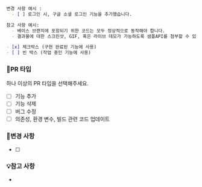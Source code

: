 ```markdown
변경 사항 예시 :
  - [ ] 로그인 시, 구글 소셜 로그인 기능을 추가했습니다.

참고 사항 예시:
  - 베이스 브랜치에 포함되기 위한 코드는 모두 정상적으로 동작해야 합니다.
  - 결과물에 대한 스크린샷, GIF, 혹은 라이브 데모가 가능하도록 샘플API를 첨부할 수 있습니다.

- [x] 체크박스 (구현 완료된 기능에 사용)
- [ ] 빈 박스 (작업 중인 기능에 사용)
```


### 🎯PR 타입
하나 이상의 PR 타입을 선택해주세요.
- [ ] 기능 추가
- [ ] 기능 삭제
- [ ] 버그 수정
- [ ] 의존성, 환경 변수, 빌드 관련 코드 업데이트

### 🧐변경 사항
- [ ]

### 💡참고 사항
- 
